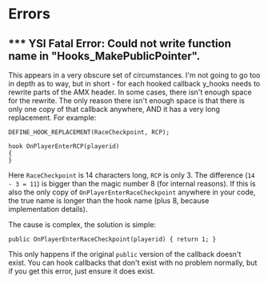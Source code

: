 # Errors

## *** YSI Fatal Error: Could not write function name in "Hooks_MakePublicPointer".

This appears in a very obscure set of circumstances.  I'm not going to go too in depth as to way, but in short - for each hooked callback y_hooks needs to rewrite parts of the AMX header.  In some cases, there isn't enough space for the rewrite.  The only reason there isn't enough space is that there is only one copy of that callback anywhere, AND it has a very long replacement.  For example:

```pawn
DEFINE_HOOK_REPLACEMENT(RaceCheckpoint, RCP);

hook OnPlayerEnterRCP(playerid)
{
}
```

Here `RaceCheckpoint` is 14 characters long, `RCP` is only 3.  The difference (`14 - 3 = 11`) is bigger than the magic number 8 (for internal reasons).  If this is also the only copy of `OnPlayerEnterRaceCheckpoint` anywhere in your code, the true name is longer than the hook name (plus 8, because implementation details).

The cause is complex, the solution is simple:

```pawn
public OnPlayerEnterRaceCheckpoint(playerid) { return 1; }
```

This only happens if the original `public` version of the callback doesn't exist.  You can hook callbacks that don't exist with no problem normally, but if you get this error, just ensure it does exist.

